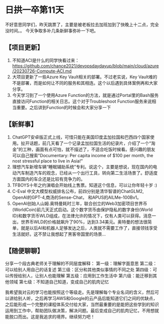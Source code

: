 # 日拱一卒第11天
不好意思同学们，昨天跳票了，主要是被老板拉去加班加到了快晚上十二点，完全没时间。。 今天争取多补几条新鲜事弥补一下吧。

## 【项目更新】
1. 不知道ACI是什么的同学快看过来：https://github.com/chance2021/devopsdaydayup/blob/main/cloud/azure/20230726-Compute-ACI.md
2. 大项目更新了一些Azure Key Vault相关的部署。不过老实说，Key Vault难的不是部署，而是如何让不同的服务和其相连。这个以后遇到具体案例再和大家分享。
3. 今天学习到了一个使用Azure Function的方法，就是通过Portal里的Bash服务直接访问Function的相关日志。这个对于Troubleshoot Function服务来说相当重要。之后讲到Function的时候会和大家分享一下

## 【新鲜事】
1. ChatGPT安卓版正式上线，可惜只能在美国印度孟加拉国和巴西四个国家使用。扯开话题，前几天看了一个记录孟加拉国生活的纪录片，介绍了一个“淘金”的工种，画面有点可怕，就不描述了，不适合吃饭时候看。感兴趣的朋友可以自己搜索"Documentary: Per capita income of $100 per month, the nost stressful place to live in Asia!"
2. 理想汽车新增车辆“睡眠辅助系统”专利。说这个，主要是想说，现在国内的电动汽车制造汽车的观念，已经从一个出行工具，转向第二生活场景了。舒适度方面国内的车企还是比较有竞争力的。
3. TFBOYS十年之约演唱会开始线上售票。知道这个信息，可以让你年轻十岁 :)
4. C-Eval 中文大模型权威排名公布，前四分别是清华智谱的ChatGLM2, OpenAI的GPT-4,商汤的Sense-Chat， 和APUS的AlLMe-100Bv1。
5. OpenAI创始人山姆.奥特曼耗时三年，联合创立的Web3加密项目世界币(WorldCoin)前几天正式启动。这个数字货币由保护隐私的数字身份(World ID)和数字货币WLD组成，在法律允许的情况下，仅有人类可以获得。消息一出，世界币WLD的价格就飙升了90%，达到3.34美元。奥特曼的想法很简单，就是以后AI和机器人足够发达之后，人类就不需要工作了，直接领钱享受生活就好。这不禁让我想起了黑客帝国里的场景...

## 【随便聊聊】
分享一个段古典老师关于理解的不同层度解释：
第一级：理解字面意思
第二级：可以给别人用自己的话复述
第三级：区分和其他类似事情的不同之处
第四级：可以传授给别人，让别人也能理解
第五级：应用到工作生活中
第六级：能迁移到其他领域
第七级：不知道自己知道，变成自己的肌肉记忆

我希望我对云的学习也能按照这个等级走。先是理解每个专业名词的含义，然后可以讲给别人听，之后再学习AWS和Google的云产品后能知道它们之间的优缺点，之后能形成一个完整的课程体系交付给大家，当然最重要的是能把这些学到的知识运用到工作中，帮助团队做决策，解决问题。最后变成自己的肌肉记忆，不用想就能脱口而出。这是我追求的境界。继续努力吧！